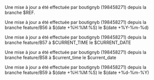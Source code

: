 Une mise à jour a été effectuée par boutignyb (198458271) depuis la branche $REF.

  Une mise à jour a été effectuée par boutignyb (198458271) depuis la branche feature/B56 à $(date +%H:%M:%S) le $(date +%Y-%m-%d) 
  

  Une mise à jour a été effectuée par boutignyb (198458271) depuis la branche feature/B57 à $CURRENT_TIME le $CURRENT_DATE 
  

  Une mise à jour a été effectuée par boutignyb (198458271) depuis la branche feature/B58 à $current_time le $current_date 
  

  Une mise à jour a été effectuée par boutignyb (198458271) depuis la branche feature/B59 à $(date +%H:%M:%S) le $(date +%d-%m-%Y) 
  
